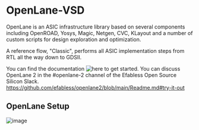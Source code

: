 # OpenLane-VSD
OpenLane is an ASIC infrastructure library based on several components including OpenROAD, Yosys, Magic, Netgen, CVC, KLayout and a number of custom scripts for design exploration and optimization.

A reference flow, "Classic", performs all ASIC implementation steps from RTL all the way down to GDSII.

You can find the documentation ![here](https://openlane2.readthedocs.io/en/latest/getting_started/) to get started. You can discuss OpenLane 2 in the #openlane-2 channel of the Efabless Open Source Silicon Slack.
https://github.com/efabless/openlane2/blob/main/Readme.md#try-it-out


## OpenLane Setup
![image](https://github.com/user-attachments/assets/9efda392-6d6b-4ebd-9862-26f2e8627c21)
